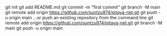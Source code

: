 git init
git add README.md
git commit -m "first commit"
git branch -M main
git remote add origin https://github.com/suntzu974/pitaya-net.git
git push -u origin main
…or push an existing repository from the command line
git remote add origin https://github.com/suntzu974/pitaya-net.git
git branch -M main
git push -u origin main
